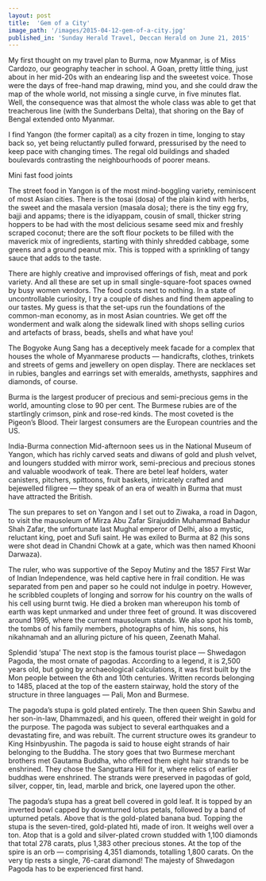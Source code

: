 ```yaml
---
layout: post
title:  'Gem of a City'
image_path: '/images/2015-04-12-gem-of-a-city.jpg'
published_in: 'Sunday Herald Travel, Deccan Herald on June 21, 2015'
---
```


My first thought on my travel plan to Burma, now Myanmar, is of Miss Cardozo, our geography teacher in school. A Goan, pretty little thing, just about in her mid-20s with an endearing lisp and the sweetest voice. Those were the days of free-hand map drawing, mind you, and she could draw the map of the whole world, not missing a single curve, in five minutes flat. <!--more-->  Well, the consequence was that almost the whole class was able to get that treacherous line (with the Sunderbans Delta), that shoring on the Bay of Bengal extended onto Myanmar.

I find Yangon (the former capital) as a city frozen in time, longing to stay back so, yet being reluctantly pulled forward, pressurised by the need to keep pace with changing times. The regal old buildings and shaded boulevards contrasting the neighbourhoods of poorer means.

Mini fast food joints

The street food in Yangon is of the most mind-boggling variety, reminiscent of most Asian cities. There is the tosai (dosa) of the plain kind with herbs, the sweet and the masala version (masala dosa); there is the tiny egg fry, bajji and appams; there is the idiyappam, cousin of small, thicker string hoppers to be had with the most delicious sesame seed mix and freshly scraped coconut; there are the soft flour pockets to be filled with the maverick mix of ingredients, starting with thinly shredded cabbage, some greens and a ground peanut mix. This is topped with a sprinkling of tangy sauce that adds to the taste.

There are highly creative and improvised offerings of fish, meat and pork variety. And all these are set up in small single-square-foot spaces owned by busy women vendors. The food costs next to nothing. In a state of uncontrollable curiosity, I try a couple of dishes and find them appealing to our tastes. My guess is that the set-ups run the foundations of the common-man economy, as in most Asian countries. We get off the wonderment and walk along the sidewalk lined with shops selling curios and artefacts of brass, beads, shells and what have you!

The Bogyoke Aung Sang has a deceptively meek facade for a complex that houses the whole of Myanmarese products  — handicrafts, clothes, trinkets and streets of gems and jewellery on open display. There are necklaces set in rubies, bangles and earrings set with emeralds, amethysts, sapphires and diamonds, of course.

Burma is the largest producer of precious and semi-precious gems in the world, amounting close to 90 per cent. The Burmese rubies are of the startlingly crimson, pink and rose-red kinds. The most coveted is the Pigeon’s Blood. Their largest consumers are the European countries and the US.

India-Burma connection
Mid-afternoon sees us in the National Museum of Yangon, which has richly carved seats and diwans of gold and plush velvet, and loungers studded with mirror work, semi-precious and precious stones and valuable woodwork of teak. There are betel leaf holders, water canisters, pitchers, spittoons, fruit baskets, intricately crafted and bejewelled filigree — they speak of an era of wealth in Burma that must have attracted the British.

The sun prepares to set on Yangon and I set out to Ziwaka, a road in Dagon, to visit the mausoleum of Mirza Abu Zafar Sirajuddin Muhammad Bahadur Shah Zafar, the unfortunate last Mughal emperor of Delhi, also a mystic, reluctant king, poet and Sufi saint. He was exiled to Burma at 82 (his sons were shot dead in Chandni Chowk at a gate, which was then named Khooni Darwaza).

The ruler, who was supportive of the Sepoy Mutiny and the 1857 First War of Indian Independence, was held captive here in frail condition. He was separated from pen and paper so he could not indulge in poetry. However, he scribbled couplets of longing and sorrow for his country on the walls of his cell using burnt twig. He died a broken man whereupon his tomb of earth was kept unmarked and under three feet of ground. It was discovered around 1995, where the current mausoleum stands. We also spot his tomb, the tombs of his family members, photographs of him, his sons, his nikahnamah and an alluring picture of his queen, Zeenath Mahal.

Splendid ‘stupa’
The next stop is the famous tourist place  — Shwedagon Pagoda, the most ornate of pagodas. According to a legend, it is 2,500 years old, but going by archaeological calculations, it was first built by the Mon people between the 6th and 10th centuries. Written records belonging to 1485, placed at the top of the eastern stairway, hold the story of the structure in three languages — Pali, Mon and Burmese.

The pagoda’s stupa is gold plated entirely. The then queen Shin Sawbu and her son-in-law, Dhammazedi, and his queen, offered their weight in gold for the purpose. The pagoda was subject to several earthquakes and a devastating fire, and was rebuilt. The current structure owes its grandeur to King Hsinbyushin. The pagoda is said to house eight strands of hair belonging to the Buddha. The story goes that two Burmese merchant brothers met Gautama Buddha, who offered them eight hair strands to be enshrined. They chose the Sanguttara Hill for it, where relics of earlier buddhas were enshrined. The strands were preserved in pagodas of gold, silver, copper, tin, lead, marble and brick, one layered upon the other.

The pagoda’s stupa has a great bell covered in gold leaf. It is topped by an inverted bowl capped by downturned lotus petals, followed by a band of upturned petals. Above that is the gold-plated banana bud. Topping the stupa is the seven-tired, gold-plated hti, made of iron. It weighs well over a ton. Atop that is a gold and silver-plated crown studded with 1,100 diamonds that total 278 carats, plus 1,383 other precious stones. At the top of the spire is an orb — comprising 4,351 diamonds, totalling 1,800 carats. On the very tip rests a single, 76-carat diamond! The majesty of Shwedagon Pagoda has to be experienced first hand.
